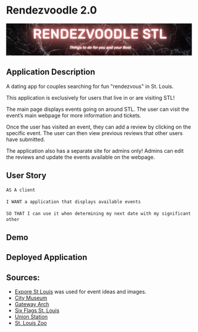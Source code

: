 # Rendezvoodle 2.0

![Redezvoodle logo](public/assets/img/AppIcon.png)

## Application Description

A dating app for couples searching for fun "rendezvous" in St. Louis.

This application is exclusively for users that live in or are visiting STL! 

The main page displays events going on around STL. The user can visit the event’s main webpage for more information and tickets. 

Once the user has visited an event, they can add a review by clicking on the specific event. The user can then view previous reviews that other users have submitted.

The application also has a separate site for admins only! Admins can edit the reviews and update the events available on the webpage.


## User Story

```
AS A client

I WANT a application that displays available events

SO THAT I can use it when determining my next date with my significant other
```

## Demo


## Deployed Application

## Sources:
* [Expore St Louis](https://explorestlouis.com/25-things-to-do-in-st-louis/) was used for event ideas and images.
* [City Museum](https://www.instagram.com/travelmindset/)
* [Gateway Arch](https://www.instagram.com/tanieta2/)
* [Six Flags St. Louis](https://familyattractionscard.com/coupon/six-flags-st-louis/)
* [Union Station](https://www.instagram.com/eichelbergerphoto/)
* [St. Louis Zoo](https://explorestlouis.com/partner/saint-louis-zoo/)


